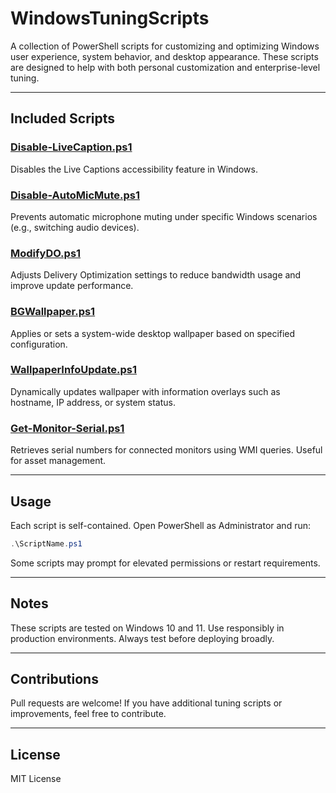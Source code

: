# WindowsTuningScripts

A collection of PowerShell scripts for customizing and optimizing Windows user experience, system behavior, and desktop appearance. These scripts are designed to help with both personal customization and enterprise-level tuning.

---

## Included Scripts

### [Disable-LiveCaption.ps1](./Disable-LiveCaption.ps1)
Disables the Live Captions accessibility feature in Windows.

### [Disable-AutoMicMute.ps1](./Disable-AutoMicMute.ps1)
Prevents automatic microphone muting under specific Windows scenarios (e.g., switching audio devices).

### [ModifyDO.ps1](./ModifyDO.ps1)
Adjusts Delivery Optimization settings to reduce bandwidth usage and improve update performance.

### [BGWallpaper.ps1](./BGWallpaper.ps1)
Applies or sets a system-wide desktop wallpaper based on specified configuration.

### [WallpaperInfoUpdate.ps1](./WallpaperInfoUpdate.ps1)
Dynamically updates wallpaper with information overlays such as hostname, IP address, or system status.

### [Get-Monitor-Serial.ps1](./Get-Monitor-Serial.ps1)
Retrieves serial numbers for connected monitors using WMI queries. Useful for asset management.

---

## Usage

Each script is self-contained. Open PowerShell as Administrator and run:

```powershell 
.\ScriptName.ps1
```
Some scripts may prompt for elevated permissions or restart requirements.

---

## Notes
These scripts are tested on Windows 10 and 11.
Use responsibly in production environments. Always test before deploying broadly.

---

## Contributions
Pull requests are welcome! If you have additional tuning scripts or improvements, feel free to contribute.

---

## License
MIT License


